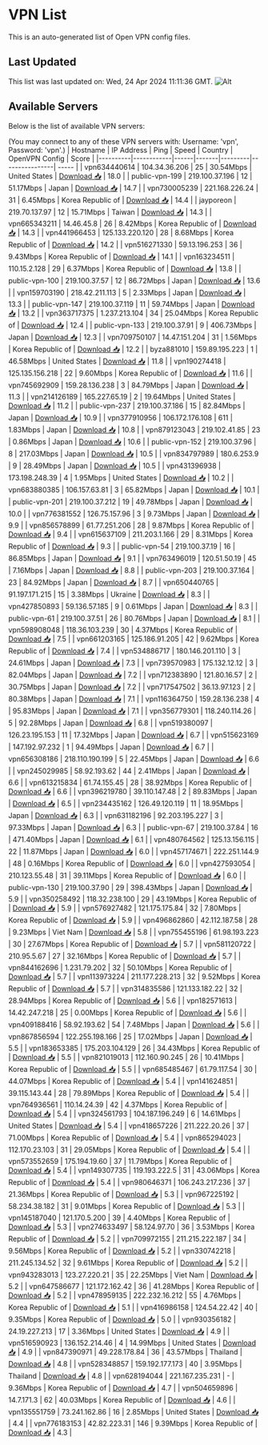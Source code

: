 # VPN List

This is an auto-generated list of Open VPN config files.

## Last Updated

This list was last updated on: Wed, 24 Apr 2024 11:11:36 GMT.
![Alt](https://repobeats.axiom.co/api/embed/186b98318ef1479477931607c1ad7d823f12451f.svg "Repobeats analytics image")

## Available Servers

Below is the list of available VPN servers:

(You may connect to any of these VPN servers with: Username: 'vpn', Password: 'vpn'.)
| Hostname | IP Address | Ping | Speed | Country | OpenVPN Config | Score |
|----------|------------|------|-------|---------|----------------| ----- |
| vpn634440614 | 104.34.36.206 | 25 | 30.54Mbps | United States | [Download 📥](./configs/server_0_US.ovpn) | 18.0 |
| public-vpn-199 | 219.100.37.196 | 12 | 51.17Mbps | Japan | [Download 📥](./configs/server_1_JP.ovpn) | 14.7 |
| vpn730005239 | 221.168.226.24 | 31 | 6.45Mbps | Korea Republic of | [Download 📥](./configs/server_2_KR.ovpn) | 14.4 |
| jayporeon | 219.70.137.97 | 12 | 15.71Mbps | Taiwan | [Download 📥](./configs/server_3_TW.ovpn) | 14.3 |
| vpn665343211 | 14.46.45.8 | 26 | 8.42Mbps | Korea Republic of | [Download 📥](./configs/server_4_KR.ovpn) | 14.3 |
| vpn441966453 | 125.133.220.120 | 28 | 8.68Mbps | Korea Republic of | [Download 📥](./configs/server_5_KR.ovpn) | 14.2 |
| vpn516271330 | 59.13.196.253 | 36 | 9.43Mbps | Korea Republic of | [Download 📥](./configs/server_6_KR.ovpn) | 14.1 |
| vpn163234511 | 110.15.2.128 | 29 | 6.37Mbps | Korea Republic of | [Download 📥](./configs/server_7_KR.ovpn) | 13.8 |
| public-vpn-100 | 219.100.37.57 | 12 | 86.72Mbps | Japan | [Download 📥](./configs/server_8_JP.ovpn) | 13.6 |
| vpn159703190 | 218.42.211.113 | 5 | 2.33Mbps | Japan | [Download 📥](./configs/server_9_JP.ovpn) | 13.3 |
| public-vpn-147 | 219.100.37.119 | 11 | 59.74Mbps | Japan | [Download 📥](./configs/server_10_JP.ovpn) | 13.2 |
| vpn363717375 | 1.237.213.104 | 34 | 25.04Mbps | Korea Republic of | [Download 📥](./configs/server_11_KR.ovpn) | 12.4 |
| public-vpn-133 | 219.100.37.91 | 9 | 406.73Mbps | Japan | [Download 📥](./configs/server_12_JP.ovpn) | 12.3 |
| vpn709750107 | 14.47.151.204 | 31 | 1.56Mbps | Korea Republic of | [Download 📥](./configs/server_13_KR.ovpn) | 12.2 |
| byza881010 | 159.89.195.223 | 1 | 46.58Mbps | United States | [Download 📥](./configs/server_14_US.ovpn) | 11.8 |
| vpn190274418 | 125.135.156.218 | 22 | 9.60Mbps | Korea Republic of | [Download 📥](./configs/server_15_KR.ovpn) | 11.6 |
| vpn745692909 | 159.28.136.238 | 3 | 84.79Mbps | Japan | [Download 📥](./configs/server_16_JP.ovpn) | 11.3 |
| vpn214126189 | 165.227.65.19 | 2 | 19.64Mbps | United States | [Download 📥](./configs/server_17_US.ovpn) | 11.2 |
| public-vpn-237 | 219.100.37.186 | 15 | 82.84Mbps | Japan | [Download 📥](./configs/server_18_JP.ovpn) | 10.9 |
| vpn377910956 | 106.172.176.108 | 611 | 1.83Mbps | Japan | [Download 📥](./configs/server_19_JP.ovpn) | 10.8 |
| vpn879123043 | 219.102.41.85 | 23 | 0.86Mbps | Japan | [Download 📥](./configs/server_20_JP.ovpn) | 10.6 |
| public-vpn-152 | 219.100.37.96 | 8 | 217.03Mbps | Japan | [Download 📥](./configs/server_21_JP.ovpn) | 10.5 |
| vpn834797989 | 180.6.253.9 | 9 | 28.49Mbps | Japan | [Download 📥](./configs/server_22_JP.ovpn) | 10.5 |
| vpn431396938 | 173.198.248.39 | 4 | 1.95Mbps | United States | [Download 📥](./configs/server_23_US.ovpn) | 10.2 |
| vpn683880385 | 106.157.63.81 | 3 | 65.82Mbps | Japan | [Download 📥](./configs/server_24_JP.ovpn) | 10.1 |
| public-vpn-201 | 219.100.37.212 | 19 | 49.78Mbps | Japan | [Download 📥](./configs/server_25_JP.ovpn) | 10.0 |
| vpn776381552 | 126.75.157.96 | 3 | 9.73Mbps | Japan | [Download 📥](./configs/server_26_JP.ovpn) | 9.9 |
| vpn856578899 | 61.77.251.206 | 28 | 9.87Mbps | Korea Republic of | [Download 📥](./configs/server_27_KR.ovpn) | 9.4 |
| vpn615637109 | 211.203.1.166 | 29 | 8.31Mbps | Korea Republic of | [Download 📥](./configs/server_28_KR.ovpn) | 9.3 |
| public-vpn-54 | 219.100.37.19 | 16 | 86.85Mbps | Japan | [Download 📥](./configs/server_29_JP.ovpn) | 9.1 |
| vpn763496019 | 120.51.50.19 | 45 | 7.16Mbps | Japan | [Download 📥](./configs/server_30_JP.ovpn) | 8.8 |
| public-vpn-203 | 219.100.37.164 | 23 | 84.92Mbps | Japan | [Download 📥](./configs/server_31_JP.ovpn) | 8.7 |
| vpn650440765 | 91.197.171.215 | 15 | 3.38Mbps | Ukraine | [Download 📥](./configs/server_32_UA.ovpn) | 8.3 |
| vpn427850893 | 59.136.57.185 | 9 | 0.61Mbps | Japan | [Download 📥](./configs/server_33_JP.ovpn) | 8.3 |
| public-vpn-61 | 219.100.37.51 | 26 | 80.76Mbps | Japan | [Download 📥](./configs/server_34_JP.ovpn) | 8.1 |
| vpn598908048 | 118.36.103.239 | 30 | 4.37Mbps | Korea Republic of | [Download 📥](./configs/server_35_KR.ovpn) | 7.5 |
| vpn661203165 | 125.186.91.205 | 42 | 9.62Mbps | Korea Republic of | [Download 📥](./configs/server_36_KR.ovpn) | 7.4 |
| vpn534886717 | 180.146.201.110 | 3 | 24.61Mbps | Japan | [Download 📥](./configs/server_37_JP.ovpn) | 7.3 |
| vpn739570983 | 175.132.12.12 | 3 | 82.04Mbps | Japan | [Download 📥](./configs/server_38_JP.ovpn) | 7.2 |
| vpn712383890 | 121.80.16.57 | 2 | 30.75Mbps | Japan | [Download 📥](./configs/server_39_JP.ovpn) | 7.2 |
| vpn717547502 | 36.13.97.123 | 2 | 80.38Mbps | Japan | [Download 📥](./configs/server_40_JP.ovpn) | 7.1 |
| vpn116364750 | 159.28.136.238 | 4 | 95.83Mbps | Japan | [Download 📥](./configs/server_41_JP.ovpn) | 7.1 |
| vpn356779301 | 118.240.114.26 | 5 | 92.28Mbps | Japan | [Download 📥](./configs/server_42_JP.ovpn) | 6.8 |
| vpn519380097 | 126.23.195.153 | 11 | 17.32Mbps | Japan | [Download 📥](./configs/server_43_JP.ovpn) | 6.7 |
| vpn515623169 | 147.192.97.232 | 1 | 94.49Mbps | Japan | [Download 📥](./configs/server_44_JP.ovpn) | 6.7 |
| vpn656308186 | 218.110.190.199 | 5 | 22.45Mbps | Japan | [Download 📥](./configs/server_45_JP.ovpn) | 6.6 |
| vpn245029985 | 58.92.193.62 | 44 | 2.41Mbps | Japan | [Download 📥](./configs/server_46_JP.ovpn) | 6.6 |
| vpn613215834 | 61.74.155.45 | 28 | 38.92Mbps | Korea Republic of | [Download 📥](./configs/server_47_KR.ovpn) | 6.6 |
| vpn396219780 | 39.110.147.48 | 2 | 89.83Mbps | Japan | [Download 📥](./configs/server_48_JP.ovpn) | 6.5 |
| vpn234435162 | 126.49.120.119 | 11 | 18.95Mbps | Japan | [Download 📥](./configs/server_49_JP.ovpn) | 6.3 |
| vpn631182196 | 92.203.195.227 | 3 | 97.33Mbps | Japan | [Download 📥](./configs/server_50_JP.ovpn) | 6.3 |
| public-vpn-67 | 219.100.37.84 | 16 | 471.40Mbps | Japan | [Download 📥](./configs/server_51_JP.ovpn) | 6.1 |
| vpn480764562 | 125.13.156.115 | 22 | 11.87Mbps | Japan | [Download 📥](./configs/server_52_JP.ovpn) | 6.0 |
| vpn457174671 | 222.251.144.9 | 48 | 0.16Mbps | Korea Republic of | [Download 📥](./configs/server_53_KR.ovpn) | 6.0 |
| vpn427593054 | 210.123.55.48 | 31 | 39.11Mbps | Korea Republic of | [Download 📥](./configs/server_54_KR.ovpn) | 6.0 |
| public-vpn-130 | 219.100.37.90 | 29 | 398.43Mbps | Japan | [Download 📥](./configs/server_55_JP.ovpn) | 5.9 |
| vpn350258492 | 118.32.238.100 | 29 | 43.19Mbps | Korea Republic of | [Download 📥](./configs/server_56_KR.ovpn) | 5.9 |
| vpn576927482 | 121.175.175.84 | 32 | 7.80Mbps | Korea Republic of | [Download 📥](./configs/server_57_KR.ovpn) | 5.9 |
| vpn496862860 | 42.112.187.58 | 28 | 9.23Mbps | Viet Nam | [Download 📥](./configs/server_58_VN.ovpn) | 5.8 |
| vpn755455196 | 61.98.193.223 | 30 | 27.67Mbps | Korea Republic of | [Download 📥](./configs/server_59_KR.ovpn) | 5.7 |
| vpn581120722 | 210.95.5.67 | 27 | 32.16Mbps | Korea Republic of | [Download 📥](./configs/server_60_KR.ovpn) | 5.7 |
| vpn844162696 | 1.231.79.202 | 32 | 50.10Mbps | Korea Republic of | [Download 📥](./configs/server_61_KR.ovpn) | 5.7 |
| vpn113973224 | 211.177.228.213 | 32 | 9.52Mbps | Korea Republic of | [Download 📥](./configs/server_62_KR.ovpn) | 5.7 |
| vpn314835586 | 121.133.182.22 | 32 | 28.94Mbps | Korea Republic of | [Download 📥](./configs/server_63_KR.ovpn) | 5.6 |
| vpn182571613 | 14.42.247.218 | 25 | 0.00Mbps | Korea Republic of | [Download 📥](./configs/server_64_KR.ovpn) | 5.6 |
| vpn409188416 | 58.92.193.62 | 54 | 7.48Mbps | Japan | [Download 📥](./configs/server_65_JP.ovpn) | 5.6 |
| vpn867856594 | 122.255.198.166 | 25 | 17.02Mbps | Japan | [Download 📥](./configs/server_66_JP.ovpn) | 5.5 |
| vpn183653385 | 175.203.104.129 | 26 | 34.43Mbps | Korea Republic of | [Download 📥](./configs/server_67_KR.ovpn) | 5.5 |
| vpn821019013 | 112.160.90.245 | 26 | 10.41Mbps | Korea Republic of | [Download 📥](./configs/server_68_KR.ovpn) | 5.5 |
| vpn685485467 | 61.79.117.54 | 30 | 44.07Mbps | Korea Republic of | [Download 📥](./configs/server_69_KR.ovpn) | 5.4 |
| vpn141624851 | 39.115.143.44 | 28 | 79.89Mbps | Korea Republic of | [Download 📥](./configs/server_70_KR.ovpn) | 5.4 |
| vpn764936561 | 110.14.24.39 | 42 | 4.37Mbps | Korea Republic of | [Download 📥](./configs/server_71_KR.ovpn) | 5.4 |
| vpn324561793 | 104.187.196.249 | 6 | 14.61Mbps | United States | [Download 📥](./configs/server_72_US.ovpn) | 5.4 |
| vpn418657226 | 211.222.20.26 | 37 | 71.00Mbps | Korea Republic of | [Download 📥](./configs/server_73_KR.ovpn) | 5.4 |
| vpn865294023 | 112.170.23.103 | 31 | 29.05Mbps | Korea Republic of | [Download 📥](./configs/server_74_KR.ovpn) | 5.4 |
| vpn573552659 | 175.194.19.60 | 37 | 11.79Mbps | Korea Republic of | [Download 📥](./configs/server_75_KR.ovpn) | 5.4 |
| vpn149307735 | 119.193.222.5 | 31 | 43.06Mbps | Korea Republic of | [Download 📥](./configs/server_76_KR.ovpn) | 5.4 |
| vpn980646371 | 106.243.217.236 | 37 | 21.36Mbps | Korea Republic of | [Download 📥](./configs/server_77_KR.ovpn) | 5.3 |
| vpn967225192 | 58.234.38.182 | 31 | 9.01Mbps | Korea Republic of | [Download 📥](./configs/server_78_KR.ovpn) | 5.3 |
| vpn145187040 | 121.170.5.200 | 39 | 4.40Mbps | Korea Republic of | [Download 📥](./configs/server_79_KR.ovpn) | 5.3 |
| vpn274633497 | 58.124.97.70 | 36 | 3.53Mbps | Korea Republic of | [Download 📥](./configs/server_80_KR.ovpn) | 5.2 |
| vpn709972155 | 211.215.222.187 | 34 | 9.56Mbps | Korea Republic of | [Download 📥](./configs/server_81_KR.ovpn) | 5.2 |
| vpn330742218 | 211.245.134.52 | 32 | 9.61Mbps | Korea Republic of | [Download 📥](./configs/server_82_KR.ovpn) | 5.2 |
| vpn943283013 | 123.27.220.21 | 35 | 22.25Mbps | Viet Nam | [Download 📥](./configs/server_83_VN.ovpn) | 5.2 |
| vpn647586677 | 121.172.162.42 | 36 | 41.28Mbps | Korea Republic of | [Download 📥](./configs/server_84_KR.ovpn) | 5.2 |
| vpn478959135 | 222.232.16.212 | 55 | 4.76Mbps | Korea Republic of | [Download 📥](./configs/server_85_KR.ovpn) | 5.1 |
| vpn416986158 | 124.54.22.42 | 40 | 9.35Mbps | Korea Republic of | [Download 📥](./configs/server_86_KR.ovpn) | 5.0 |
| vpn930356182 | 24.19.227.213 | 17 | 3.36Mbps | United States | [Download 📥](./configs/server_87_US.ovpn) | 4.9 |
| vpn516590923 | 136.152.214.46 | 4 | 14.99Mbps | United States | [Download 📥](./configs/server_88_US.ovpn) | 4.9 |
| vpn847390971 | 49.228.178.84 | 36 | 43.57Mbps | Thailand | [Download 📥](./configs/server_89_TH.ovpn) | 4.8 |
| vpn528348857 | 159.192.177.173 | 40 | 3.95Mbps | Thailand | [Download 📥](./configs/server_90_TH.ovpn) | 4.8 |
| vpn628194044 | 221.167.235.231 | - | 9.36Mbps | Korea Republic of | [Download 📥](./configs/server_91_KR.ovpn) | 4.7 |
| vpn504659896 | 14.7.171.3 | 62 | 40.03Mbps | Korea Republic of | [Download 📥](./configs/server_92_KR.ovpn) | 4.6 |
| vpn135551759 | 73.241.162.86 | 16 | 2.85Mbps | United States | [Download 📥](./configs/server_93_US.ovpn) | 4.4 |
| vpn776183153 | 42.82.223.31 | 146 | 9.39Mbps | Korea Republic of | [Download 📥](./configs/server_94_KR.ovpn) | 4.3 |
